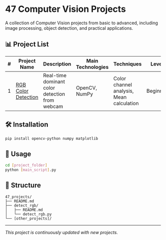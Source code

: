 # 47 Computer Vision Projects

A collection of Computer Vision projects from basic to advanced, including image processing, object detection, and practical applications.

## 📊 Project List

| # | Project Name | Description | Main Technologies | Techniques | Level |
|---|--------------|-------------|-------------------|------------|-------|
| 1 | [RGB Color Detection](./detect_rgb/) | Real-time dominant color detection from webcam | OpenCV, NumPy | Color channel analysis, Mean calculation | Beginner |

## 🛠️ Installation

```bash
pip install opencv-python numpy matplotlib
```

## 🚀 Usage

```bash
cd [project_folder]
python [main_script].py
```

## 📝 Structure

```
47_projects/
├── README.md
├── detect_rgb/
│   ├── README.md
│   └── detect_rgb.py
└── [other_projects]/
```

---
*This project is continuously updated with new projects.*
